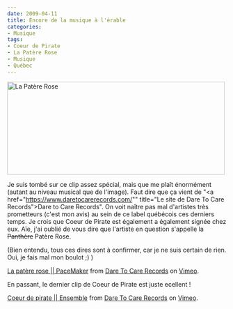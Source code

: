 ```yaml
---
date: 2009-04-11
title: Encore de la musique à l'érable
categories:
- Musique
tags:
- Coeur de Pirate
- La Patère Rose
- Musique
- Québec
---
```

<img class="alignnone size-medium wp-image-1104" title="La Patère Rose" src="https://dlgjp9x71cipk.cloudfront.net/2009/04/lapatererose-500x213.png" alt="La Patère Rose" width="500" height="213" />

Je suis tombé sur ce clip assez spécial, mais que me plaît énormément (autant au niveau musical que de l'image). Faut dire que ça vient de "<a href="https://www.daretocarerecords.com/"" title="Le site de Dare To Care Records">Dare to Care Records</a>". On voit naître pas mal d'artistes très prometteurs (c'est mon avis) au sein de ce label québécois ces derniers temps. Je crois que Coeur de Pirate est également a également signée chez eux. Aïe, j'ai oublié de vous dire que l'artiste en question s'appelle la <span style="text-decoration: line-through;">Panthère</span> Patère Rose.

(Bien entendu, tous ces dires sont à confirmer, car je ne suis certain de rien. Oui, je fais mal mon boulot ;) )

<!--more-->

<object width="400" height="300" data="https://vimeo.com/moogaloop.swf?clip_id=3718478&amp;server=vimeo.com&amp;show_title=1&amp;show_byline=0&amp;show_portrait=1&amp;color=&amp;fullscreen=1" type="application/x-shockwave-flash"><param name="allowfullscreen" value="true" /><param name="allowscriptaccess" value="always" /><param name="src" value="https://vimeo.com/moogaloop.swf?clip_id=3718478&amp;server=vimeo.com&amp;show_title=1&amp;show_byline=0&amp;show_portrait=1&amp;color=&amp;fullscreen=1" /></object>
<a href="https://vimeo.com/3718478">La patère rose || PaceMaker</a> from <a href="https://vimeo.com/user460370">Dare To Care Records</a> on <a href="https://vimeo.com">Vimeo</a>.

En passant, le dernier clip de Coeur de Pirate est juste ecellent !

<object width="400" height="300" data="https://vimeo.com/moogaloop.swf?clip_id=3289551&amp;server=vimeo.com&amp;show_title=1&amp;show_byline=0&amp;show_portrait=1&amp;color=&amp;fullscreen=1" type="application/x-shockwave-flash"><param name="allowfullscreen" value="true" /><param name="allowscriptaccess" value="always" /><param name="src" value="https://vimeo.com/moogaloop.swf?clip_id=3289551&amp;server=vimeo.com&amp;show_title=1&amp;show_byline=0&amp;show_portrait=1&amp;color=&amp;fullscreen=1" /></object>
<a href="https://vimeo.com/3289551">Coeur de pirate || Ensemble</a> from <a href="https://vimeo.com/user460370">Dare To Care Records</a> on <a href="https://vimeo.com">Vimeo</a>.
